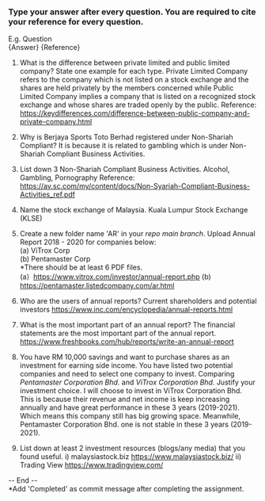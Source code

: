 ### Type your answer after every question. You are required to cite your reference for every question.

E.g. Question <br>
{Answer} {Reference}

1. What is the difference between private limited and public limited company? State one example for each type.
Private Limited Company refers to the company which is not listed on a stock exchange and the shares are held privately by the members concerned while Public Limited Company implies a company that is listed on a recognized stock exchange and whose shares are traded openly by the public.
Reference: https://keydifferences.com/difference-between-public-company-and-private-company.html

2. Why is Berjaya Sports Toto Berhad registered under Non-Shariah Compliant?
It is because it is related to gambling which is under Non-Shariah Compliant Business Activities.

3. List down 3 Non-Shariah Compliant Business Activities. 
Alcohol, Gambling, Pornography 
Reference: https://av.sc.com/my/content/docs/Non-Syariah-Compliant-Business-Activities_ref.pdf

4. Name the stock exchange of Malaysia.
Kuala Lumpur Stock Exchange (KLSE)

5. Create a new folder name 'AR' in your _repo main branch_. Upload Annual Report 2018 - 2020 for companies below: <br>
(a) ViTrox Corp <br>
(b) Pentamaster Corp <br> 
*There should be at least 6 PDF files. <br>
(a）https://www.vitrox.com/investor/annual-report.php
(b) https://pentamaster.listedcompany.com/ar.html


6. Who are the users of annual reports?
Current shareholders and potential investors
https://www.inc.com/encyclopedia/annual-reports.html

7. What is the most important part of an annual report?
The financial statements are the most important part of the annual report.
https://www.freshbooks.com/hub/reports/write-an-annual-report

8. You have RM 10,000 savings and want to purchase shares as an investment for earning side income. 
You have listed two potential companies and need to select one company to invest. 
Comparing _Pentamaster Corporation Bhd._ and _ViTrox Corporation Bhd._ Justify your investment choice.
I will choose to invest in ViTrox Corporation Bhd. This is because their revenue and net income is keep increasing annually and have great performance in these 3 years (2019-2021). Which means this company still has big growing space. Meanwhile, Pentamaster Corporation Bhd. one is not stable in these 3 years (2019-2021).

9. List down at least 2 investment resources (blogs/any media) that you found useful.
i) malaysiastock.biz https://www.malaysiastock.biz/
ii) Trading View https://www.tradingview.com/

-- End -- <br>
*Add 'Completed' as commit message after completing the assignment.
